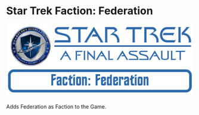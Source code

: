 # Star Trek Faction: Federation
![Logo](https://github.com/ST-AFA/Faction-Federation/blob/main/.images/ST-AFA-Banner.png)

Adds Federation as Faction to the Game.
